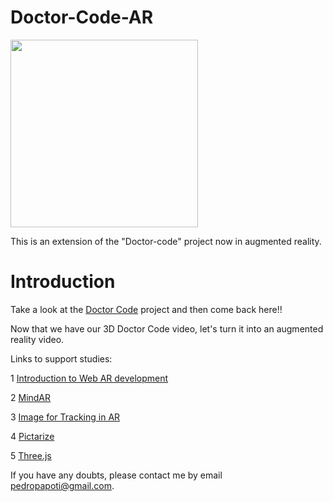 # Doctor-Code-AR

<p aling="center">
    <img width="300" src="targets/realidade.png">
</p>

 This is an extension of the "Doctor-code" project now in augmented reality.

# Introduction 

Take a look at the [Doctor Code](https://github.com/PedroPapoti/Doctor-Code/) project and then come back here!!

Now that we have our 3D Doctor Code video, let's turn it into an augmented reality video.

Links to support studies:

1 [Introduction to Web AR development](https://www.udemy.com/course/introduction-to-web-ar-development/) 

2 [MindAR](https://hiukim.github.io/mind-ar-js-doc/)

3 [Image for Tracking in AR](https://blog.pictarize.com/how-to-choose-a-good-target-image-for-tracking-in-ar-part-1/)

4 [Pictarize](https://pictarize.com/image-analyzer/)

5 [Three.js](https://threejs.org/)

If you have any doubts, please contact me by email pedropapoti@gmail.com.









